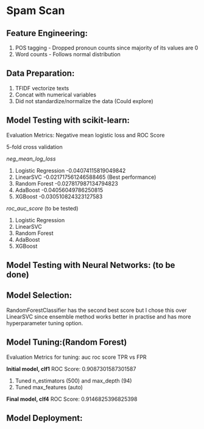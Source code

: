 # Spam Scan

## Feature Engineering:

1. POS tagging - Dropped pronoun counts since majority of its values are 0
2. Word counts - Follows normal distribution

## Data Preparation:

1. TFIDF vectorize texts
2. Concat with numerical variables
3. Did not standardize/normalize the data (Could explore)

## Model Testing with scikit-learn: 

Evaluation Metrics: Negative mean logistic loss and ROC Score

5-fold cross validation

*neg_mean_log_loss*

1. Logistic Regression -0.04074115819049842
2. LinearSVC -0.021717561246588465 (Best performance)
3. Random Forest -0.027817987134794823
4. AdaBoost -0.04056049786250815
5. XGBoost -0.030510824323127583

*roc_auc_score* (to be tested)

1. Logistic Regression 
2. LinearSVC 
3. Random Forest 
4. AdaBoost 
5. XGBoost 

## Model Testing with Neural Networks: (to be done)

## Model Selection:

RandomForestClassifier has the second best score but I chose this over LinearSVC since ensemble method works better in practise and has more hyperparameter tuning option.

## Model Tuning:(Random Forest)

Evaluation Metrics for tuning: auc roc score TPR vs FPR

**Initial model, clf1** ROC Score: 0.9087301587301587

1. Tuned n_estimators (500) and max_depth (94)
2. Tuned max_features (auto) 

**Final model, clf4** ROC Score: 0.9146825396825398



## Model Deployment:
